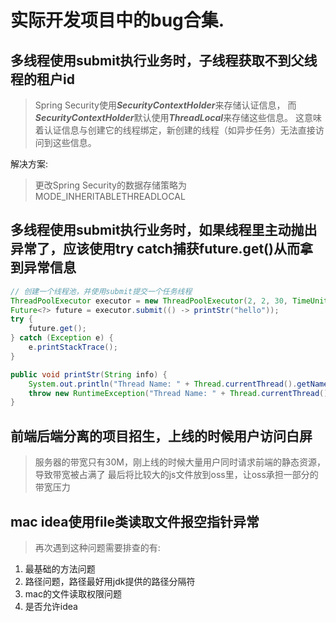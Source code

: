 # 实际开发项目中的bug合集.

## 多线程使用submit执行业务时，子线程获取不到父线程的租户id

> Spring Security使用***SecurityContextHolder***来存储认证信息，
> 而***SecurityContextHolder***默认使用***ThreadLocal***来存储这些信息。
> 这意味着认证信息与创建它的线程绑定，新创建的线程（如异步任务）无法直接访问到这些信息。

<div class="ww-success-title">解决方案:</div>

> 更改Spring Security的数据存储策略为MODE_INHERITABLETHREADLOCAL

## 多线程使用submit执行业务时，如果线程里主动抛出异常了，应该使用try catch捕获future.get()从而拿到异常信息

```java
// 创建一个线程池，并使用submit提交一个任务线程
ThreadPoolExecutor executor = new ThreadPoolExecutor(2, 2, 30, TimeUnit.SECONDS, new ArrayBlockingQueue<>(10));
Future<?> future = executor.submit(() -> printStr("hello"));
try {
    future.get();
} catch (Exception e) {
    e.printStackTrace();
} 

public void printStr(String info) {
    System.out.println("Thread Name: " + Thread.currentThread().getName() + " " + info);
    throw new RuntimeException("Thread Name: " + Thread.currentThread().getName() + "exception");
}                     
```

## 前端后端分离的项目招生，上线的时候用户访问白屏

> 服务器的带宽只有30M，刚上线的时候大量用户同时请求前端的静态资源，导致带宽被占满了
> 最后将比较大的js文件放到oss里，让oss承担一部分的带宽压力

## mac idea使用file类读取文件报空指针异常

> 再次遇到这种问题需要排查的有:
1. 最基础的方法问题
2. 路径问题，路径最好用jdk提供的路径分隔符
3. mac的文件读取权限问题
4. 是否允许idea